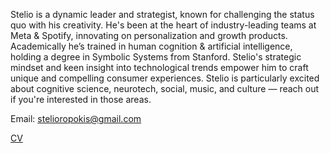 ---
---

Stelio is a dynamic leader and strategist, known for challenging the status quo with his creativity. 
He's been at the heart of industry-leading teams at Meta & Spotify, innovating on personalization and growth products. 
Academically he’s trained in human cognition & artificial intelligence, holding a degree in Symbolic Systems from Stanford. 
Stelio's strategic mindset and keen insight into technological trends empower him to craft unique and compelling consumer experiences. Stelio is particularly excited about cognitive science, neurotech, social, music, and culture — reach out if you're interested in those areas.

Email: stelioropokis@gmail.com

[CV](./cv.pdf)


